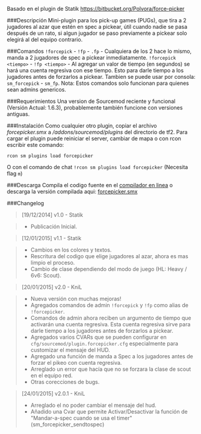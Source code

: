 Basado en el plugin de Statik https://bitbucket.org/Polvora/force-picker

###Descripción
Mini-plugin para los pick-up games (PUGs), que tira a 2 jugadores al azar que estén en spec a pickear, útil cuando nadie se pasa después de un rato, si algun jugador se paso previamente a pickear solo elegirá al del equipo contrario.

###Comandos
`!forcepick` - `!fp` - `.fp` - Cualquiera de los 2 hace lo mismo, manda a 2 jugadores de spec a pickear inmediatamente.
`!forcepick <tiempo>` - `!fp <tiempo>` - Al agregar un valor de tiempo (en segundos) se hará una cuenta regresiva con ese tiempo. Esto para darle tiempo a los jugadores antes de forzarlos a pickear. 
Tambien se puede usar por consola: `sm_forcepick` - `sm_fp`. 
Nota: Estos comandos solo funcionan para quienes sean admins genericos.

###Requerimientos
Una version de Sourcemod reciente y funcional (Versión Actual: 1.6.3), probablemente también funcione con versiones antiguas.
 
 
###Instalación
Como cualquier otro plugin, copiar el archivo *forcepicker.smx* a */addons/sourcemod/plugins* del directorio de tf2.
Para cargar el plugin puede reiniciar el server, cambiar de mapa o con rcon escribir este comando:

`rcon sm plugins load forcepicker`

O con el comando de chat 
`!rcon sm plugins load forcepicker` (Necesita flag `m`)

 
###Descarga
Compila el codigo fuente en el [compilador en linea](http://www.sourcemod.net/compiler.php) o descarga la versión compilada aqui: [forcepicker.smx](https://bitbucket.org/Polvora/force-picker/downloads/forcepicker.smx)

###Changelog
> [19/12/2014] v1.0 - Statik

> * Publicación Inicial.

> [12/01/2015] v1.1 - Statik

> * Cambios en los colores y textos.
> * Rescritura del codigo que elige jugadores al azar, ahora es mas limpio el proceso.
> * Cambio de clase dependiendo del modo de juego (HL: Heavy / 6v6: Scout).

> [20/01/2015] v2.0 - KniL

> * Nueva versión con muchas mejoras!
> * Agregados comandos de admin `!forcepick` y `!fp` como alias de `!forcepicker`.
> * Comandos de admin ahora reciben un argumento de tiempo que activarán una cuenta regresiva. Esta cuenta regresiva sirve para darle tiempo a los jugadores antes de forzarlos a pickear.
> * Agregados varios CVARs que se pueden configurar en `cfg/sourcemod/plugin.forcepicker.cfg` especialmente para customizar el mensaje del HUD.
> * Agregado una función de manda a Spec a los jugadores antes de forzar el pikeo con cuenta regresiva.
> * Arreglado un error que hacía que no se forzara la clase de scout en el equipo red.
> * Otras corecciones de bugs.

> [24/01/2015] v2.0.1 - KniL  
> * Arreglado el no poder cambiar el mensaje del hud.  
> * Añadido una Cvar que permite Activar/Desactivar la función de "Mandar-a-spec cuando se usa el timer" (sm_forcepicker_sendtospec)